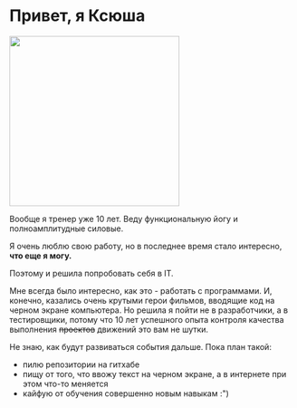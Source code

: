 # Привет, я Ксюша

<img src="https://sun9-25.userapi.com/s/v1/ig2/89X3nX2eXFD0_cHARnRgvo0Bc772pkZp2rNKxRtSe00Ymu7hYSNLqiaYTYG-XUKf0QyYqR6WB3vwyMKcbYrIVyjW.jpg?quality=95&as=32x42,48x63,72x94,108x141,160x209,240x314,360x471,480x628,540x706,640x837,720x942,1080x1413,1280x1674,1440x1884,1957x2560&from=bu&cs=1957x0" width="300">

Вообще я тренер уже 10 лет. Веду функциональную йогу и полноамплитудные силовые. 

Я очень люблю свою работу, но в последнее время стало интересно, **что еще я могу.**

Поэтому и решила попробовать себя в IT. 

Мне всегда было интересно, как это - работать с программами. И, конечно, казались очень крутыми герои фильмов, вводящие код на черном экране компьютера.
Но решила я пойти не в разработчики, а в тестировщики, потому что 10 лет успешного опыта контроля качества выполнения ~~проектов~~ движений это вам не шутки.

Не знаю, как будут развиваться события дальше. Пока план такой:
 - пилю репозитории на гитхабе
 - пищу от того, что ввожу текст на черном экране, а в интернете при этом что-то меняется
 - кайфую от обучения совершенно новым навыкам :")



